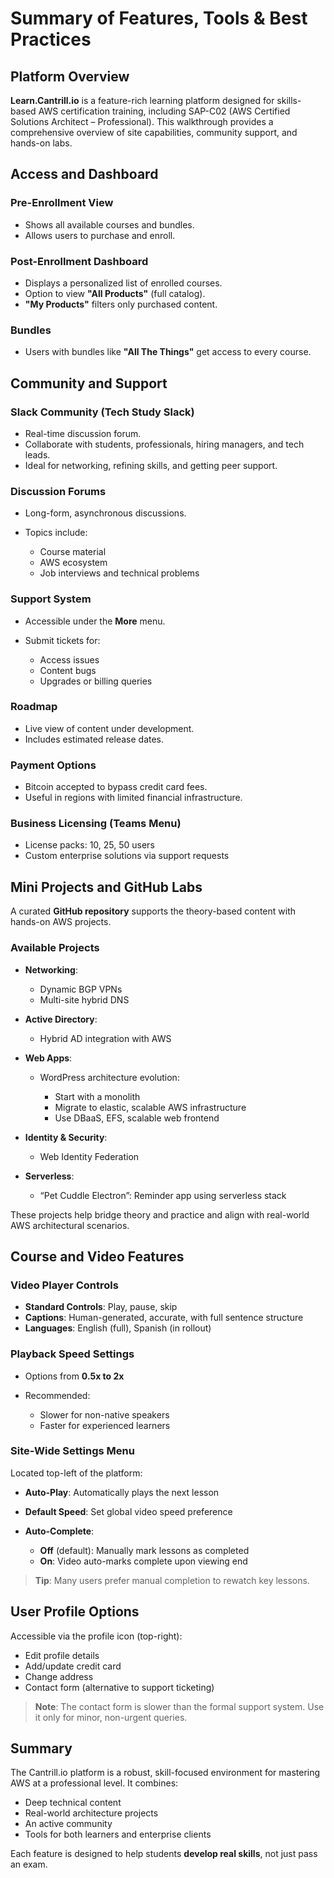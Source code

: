 # Summary of Features, Tools & Best Practices

## Platform Overview

**Learn.Cantrill.io** is a feature-rich learning platform designed for skills-based AWS certification training, including SAP-C02 (AWS Certified Solutions Architect – Professional). This walkthrough provides a comprehensive overview of site capabilities, community support, and hands-on labs.

## Access and Dashboard

### Pre-Enrollment View

- Shows all available courses and bundles.
- Allows users to purchase and enroll.

### Post-Enrollment Dashboard

- Displays a personalized list of enrolled courses.
- Option to view **"All Products"** (full catalog).
- **"My Products"** filters only purchased content.

### Bundles

- Users with bundles like **"All The Things"** get access to every course.

## Community and Support

### Slack Community (Tech Study Slack)

- Real-time discussion forum.
- Collaborate with students, professionals, hiring managers, and tech leads.
- Ideal for networking, refining skills, and getting peer support.

### Discussion Forums

- Long-form, asynchronous discussions.
- Topics include:

  - Course material
  - AWS ecosystem
  - Job interviews and technical problems

### Support System

- Accessible under the **More** menu.
- Submit tickets for:

  - Access issues
  - Content bugs
  - Upgrades or billing queries

### Roadmap

- Live view of content under development.
- Includes estimated release dates.

### Payment Options

- Bitcoin accepted to bypass credit card fees.
- Useful in regions with limited financial infrastructure.

### Business Licensing (Teams Menu)

- License packs: 10, 25, 50 users
- Custom enterprise solutions via support requests

## Mini Projects and GitHub Labs

A curated **GitHub repository** supports the theory-based content with hands-on AWS projects.

### Available Projects

- **Networking**:

  - Dynamic BGP VPNs
  - Multi-site hybrid DNS

- **Active Directory**:

  - Hybrid AD integration with AWS

- **Web Apps**:

  - WordPress architecture evolution:

    - Start with a monolith
    - Migrate to elastic, scalable AWS infrastructure
    - Use DBaaS, EFS, scalable web frontend

- **Identity & Security**:

  - Web Identity Federation

- **Serverless**:

  - “Pet Cuddle Electron”: Reminder app using serverless stack

These projects help bridge theory and practice and align with real-world AWS architectural scenarios.

## Course and Video Features

### Video Player Controls

- **Standard Controls**: Play, pause, skip
- **Captions**: Human-generated, accurate, with full sentence structure
- **Languages**: English (full), Spanish (in rollout)

### Playback Speed Settings

- Options from **0.5x to 2x**
- Recommended:

  - Slower for non-native speakers
  - Faster for experienced learners

### Site-Wide Settings Menu

Located top-left of the platform:

- **Auto-Play**: Automatically plays the next lesson
- **Default Speed**: Set global video speed preference
- **Auto-Complete**:

  - **Off** (default): Manually mark lessons as completed
  - **On**: Video auto-marks complete upon viewing end

> **Tip**: Many users prefer manual completion to rewatch key lessons.

## User Profile Options

Accessible via the profile icon (top-right):

- Edit profile details
- Add/update credit card
- Change address
- Contact form (alternative to support ticketing)

> **Note**: The contact form is slower than the formal support system. Use it only for minor, non-urgent queries.

## Summary

The Cantrill.io platform is a robust, skill-focused environment for mastering AWS at a professional level. It combines:

- Deep technical content
- Real-world architecture projects
- An active community
- Tools for both learners and enterprise clients

Each feature is designed to help students **develop real skills**, not just pass an exam.
